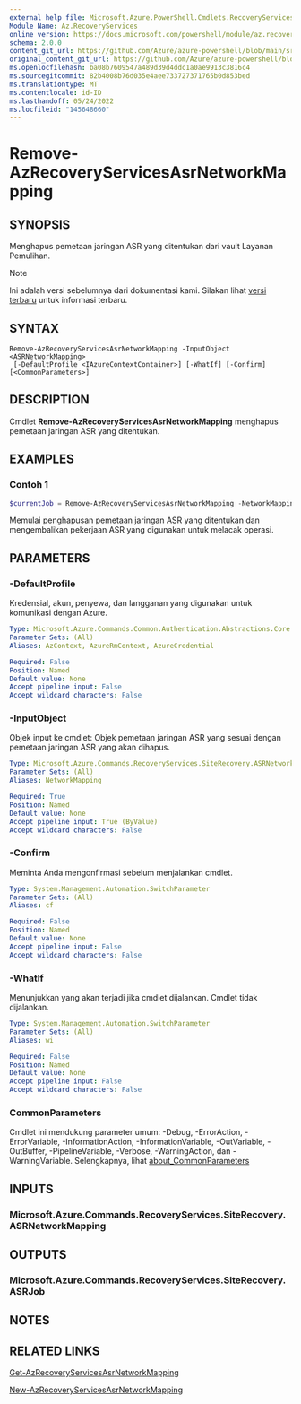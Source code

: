 ```yaml
---
external help file: Microsoft.Azure.PowerShell.Cmdlets.RecoveryServices.SiteRecovery.dll-Help.xml
Module Name: Az.RecoveryServices
online version: https://docs.microsoft.com/powershell/module/az.recoveryservices/remove-azrecoveryservicesasrnetworkmapping
schema: 2.0.0
content_git_url: https://github.com/Azure/azure-powershell/blob/main/src/RecoveryServices/RecoveryServices/help/Remove-AzRecoveryServicesAsrNetworkMapping.md
original_content_git_url: https://github.com/Azure/azure-powershell/blob/main/src/RecoveryServices/RecoveryServices/help/Remove-AzRecoveryServicesAsrNetworkMapping.md
ms.openlocfilehash: ba08b7609547a489d39d4ddc1a0ae9913c3816c4
ms.sourcegitcommit: 82b4008b76d035e4aee733727371765b0d853bed
ms.translationtype: MT
ms.contentlocale: id-ID
ms.lasthandoff: 05/24/2022
ms.locfileid: "145648660"
---
```

# Remove-AzRecoveryServicesAsrNetworkMapping

## SYNOPSIS
Menghapus pemetaan jaringan ASR yang ditentukan dari vault Layanan Pemulihan.

> [!NOTE]
>Ini adalah versi sebelumnya dari dokumentasi kami. Silakan lihat [versi terbaru](/powershell/module/az.recoveryservices/remove-azrecoveryservicesasrnetworkmapping) untuk informasi terbaru.

## SYNTAX

```
Remove-AzRecoveryServicesAsrNetworkMapping -InputObject <ASRNetworkMapping>
 [-DefaultProfile <IAzureContextContainer>] [-WhatIf] [-Confirm] [<CommonParameters>]
```

## DESCRIPTION
Cmdlet **Remove-AzRecoveryServicesAsrNetworkMapping** menghapus pemetaan jaringan ASR yang ditentukan.

## EXAMPLES

### Contoh 1
```powershell
$currentJob = Remove-AzRecoveryServicesAsrNetworkMapping -NetworkMapping $networkmapping
```

Memulai penghapusan pemetaan jaringan ASR yang ditentukan dan mengembalikan pekerjaan ASR yang digunakan untuk melacak operasi.

## PARAMETERS

### -DefaultProfile
Kredensial, akun, penyewa, dan langganan yang digunakan untuk komunikasi dengan Azure.


```yaml
Type: Microsoft.Azure.Commands.Common.Authentication.Abstractions.Core.IAzureContextContainer
Parameter Sets: (All)
Aliases: AzContext, AzureRmContext, AzureCredential

Required: False
Position: Named
Default value: None
Accept pipeline input: False
Accept wildcard characters: False
```

### -InputObject
Objek input ke cmdlet: Objek pemetaan jaringan ASR yang sesuai dengan pemetaan jaringan ASR yang akan dihapus.

```yaml
Type: Microsoft.Azure.Commands.RecoveryServices.SiteRecovery.ASRNetworkMapping
Parameter Sets: (All)
Aliases: NetworkMapping

Required: True
Position: Named
Default value: None
Accept pipeline input: True (ByValue)
Accept wildcard characters: False
```

### -Confirm
Meminta Anda mengonfirmasi sebelum menjalankan cmdlet.

```yaml
Type: System.Management.Automation.SwitchParameter
Parameter Sets: (All)
Aliases: cf

Required: False
Position: Named
Default value: None
Accept pipeline input: False
Accept wildcard characters: False
```

### -WhatIf
Menunjukkan yang akan terjadi jika cmdlet dijalankan. Cmdlet tidak dijalankan.

```yaml
Type: System.Management.Automation.SwitchParameter
Parameter Sets: (All)
Aliases: wi

Required: False
Position: Named
Default value: None
Accept pipeline input: False
Accept wildcard characters: False
```

### CommonParameters
Cmdlet ini mendukung parameter umum: -Debug, -ErrorAction, -ErrorVariable, -InformationAction, -InformationVariable, -OutVariable, -OutBuffer, -PipelineVariable, -Verbose, -WarningAction, dan -WarningVariable. Selengkapnya, lihat [about_CommonParameters](http://go.microsoft.com/fwlink/?LinkID=113216)

## INPUTS

### Microsoft.Azure.Commands.RecoveryServices.SiteRecovery.ASRNetworkMapping

## OUTPUTS

### Microsoft.Azure.Commands.RecoveryServices.SiteRecovery.ASRJob

## NOTES

## RELATED LINKS

[Get-AzRecoveryServicesAsrNetworkMapping](./Get-AzRecoveryServicesAsrNetworkMapping.md)

[New-AzRecoveryServicesAsrNetworkMapping](./New-AzRecoveryServicesAsrNetworkMapping.md)
